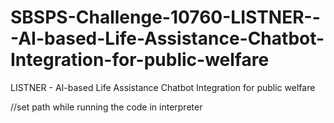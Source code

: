 # SBSPS-Challenge-10760-LISTNER---AI-based-Life-Assistance-Chatbot-Integration-for-public-welfare
LISTNER - AI-based Life Assistance Chatbot Integration for public welfare

//set path while running the code in interpreter
